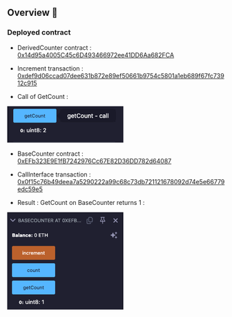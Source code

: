 ## Overview 📝

### Deployed contract

- DerivedCounter contract : [0x14d95a4005C45c6D493466972ee41DD6Aa682FCA](https://sepolia.etherscan.io/address/0x14d95a4005c45c6d493466972ee41dd6aa682fca)

- Increment transaction : [0xdef9d06ccad07dee631b872e89ef50661b9754c5801a1eb689f67fc73912c915](https://sepolia.etherscan.io/tx/0xdef9d06ccad07dee631b872e89ef50661b9754c5801a1eb689f67fc73912c915)

- Call of GetCount :

![GetCount return 2](./img/GetCount_1.png)

- BaseCounter contract : [0xEFb323E9E1fB7242976Cc67E82D36DD782d64087](https://sepolia.etherscan.io/address/0xefb323e9e1fb7242976cc67e82d36dd782d64087)

- CallInterface transaction : [0x0f15c76b49deea7a5290222a99c68c73db721121678092d74e5e66779edc59e5](https://sepolia.etherscan.io/tx/0x0f15c76b49deea7a5290222a99c68c73db721121678092d74e5e66779edc59e5)

- Result : GetCount on BaseCounter returns 1 :

![GetCount returns 1 on baseCounter](./img/GetCount_2.png)
